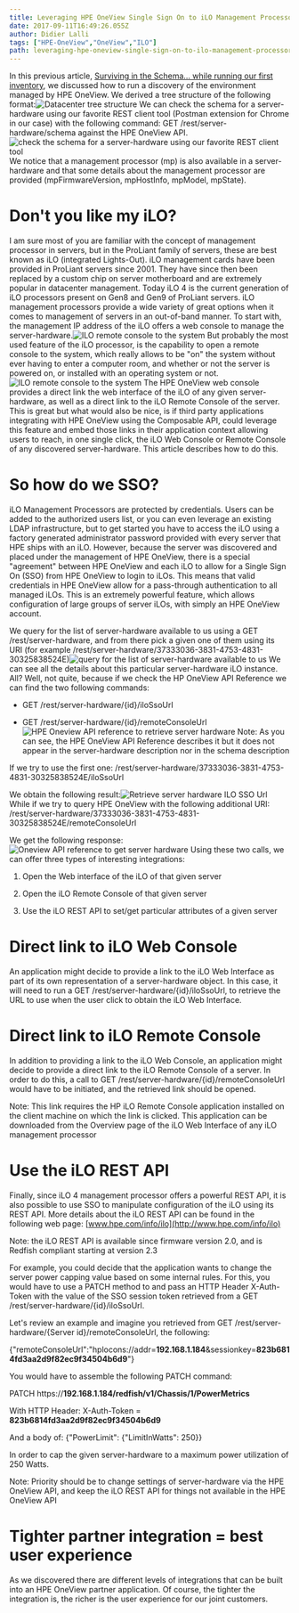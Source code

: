```yaml
---
title: Leveraging HPE OneView Single Sign On to iLO Management Processors
date: 2017-09-11T16:49:26.055Z
author: Didier Lalli 
tags: ["HPE-OneView","OneView","ILO"]
path: leveraging-hpe-oneview-single-sign-on-to-ilo-management-processors
---
```

In this previous article, [Surviving in the Schema… while running our
first
inventory](https://community.dev.hpe.com/t5/Blogs/Surviving-in-the-Schema-while-running-our-first-inventory/ba-p/235998),
we discussed how to run a discovery of the environment managed by HPE
OneView. We derived a tree structure of the following format:![Datacenter tree structure](https://hpe-developer-portal.s3.amazonaws.com/uploads/media/2017/9/ov-ilo-sso-1-1505149237398.png)
We can check the schema for a server-hardware using our favorite REST
client tool (Postman extension for Chrome in our case) with the
following command: GET /rest/server-hardware/schema against the HPE
OneView API.![check the schema for a server-hardware using our favorite REST client tool](https://hpe-developer-portal.s3.amazonaws.com/uploads/media/2017/9/ov-ilo-sso-2-1505149245923.png)
We notice that a management processor (mp) is also available in a
server-hardware and that some details about the management processor are
provided (mpFirmwareVersion, mpHostInfo, mpModel, mpState).

# Don't you like my iLO?

I am sure most of you are familiar with the concept of management
processor in servers, but in the ProLiant family of servers, these are
best known as iLO (integrated Lights-Out). iLO management cards have
been provided in ProLiant servers since 2001. They have since then been
replaced by a custom chip on server motherboard and are extremely
popular in datacenter management. Today iLO 4 is the current generation
of iLO processors present on Gen8 and Gen9 of ProLiant servers. iLO
management processors provide a wide variety of great options when it
comes to management of servers in an out-of-band manner. To start with,
the management IP address of the iLO offers a web console to manage the
server-hardware.![ILO remote console to the system](https://hpe-developer-portal.s3.amazonaws.com/uploads/media/2017/9/ov-ilo-sso-3-1505149253257.png)
But probably the most used feature of the iLO processor, is the
capability to open a remote console to the system, which really allows
to be "on" the system without ever having to enter a computer room, and
whether or not the server is powered on, or installed with an operating
system or not.![ILO remote console to the system](https://hpe-developer-portal.s3.amazonaws.com/uploads/media/2017/9/ov-ilo-sso-4-1505149260202.png)
The HPE OneView web console provides a direct link the web interface of
the iLO of any given server-hardware, as well as a direct link to the
iLO Remote Console of the server. This is great but what would also be
nice, is if third party applications integrating with HPE OneView using
the Composable API, could leverage this feature and embed those links in
their application context allowing users to reach, in one single click,
the iLO Web Console or Remote Console of any discovered server-hardware.
This article describes how to do this.

# So how do we SSO?

iLO Management Processors are protected by credentials. Users can be
added to the authorized users list, or you can even leverage an existing
LDAP infrastructure, but to get started you have to access the iLO using
a factory generated administrator password provided with every server
that HPE ships with an iLO. However, because the server was discovered
and placed under the management of HPE OneView, there is a special
"agreement" between HPE OneView and each iLO to allow for a Single Sign
On (SSO) from HPE OneView to login to iLOs. This means that valid
credentials in HPE OneView allow for a pass-through authentication to
all managed iLOs. This is an extremely powerful feature, which allows
configuration of large groups of server iLOs, with simply an HPE OneView
account.

We query for the list of server-hardware available to us using a GET
/rest/server-hardware, and from there pick a given one of them using its
URI (for example
/rest/server-hardware/37333036-3831-4753-4831-30325838524E)![query for the list of server-hardware available to us](https://hpe-developer-portal.s3.amazonaws.com/uploads/media/2017/9/ov-ilo-sso-5-1505149266642.png)
We can see all the details about this particular server-hardware iLO
instance. All? Well, not quite, because if we check the HP OneView API
Reference we can find the two following commands:

-   GET /rest/server-hardware/{id}/iloSsoUrl

-   GET /rest/server-hardware/{id}/remoteConsoleUrl![HPE Oneview API reference to retrieve server hardware](https://hpe-developer-portal.s3.amazonaws.com/uploads/media/2017/9/ov-ilo-sso-6-1505149274227.png)
Note: As you can see, the HPE OneView API Reference describes it but it
does not appear in the server-hardware description nor in the schema
description

If we try to use the first one:
/rest/server-hardware/37333036-3831-4753-4831-30325838524E/iloSsoUrl

We obtain the following result:![Retrieve server hardware ILO SSO Url](https://hpe-developer-portal.s3.amazonaws.com/uploads/media/2017/9/ov-ilo-sso-7-1505149281204.png)
While if we try to query HPE OneView with the following additional URI:
/rest/server-hardware/37333036-3831-4753-4831-30325838524E/remoteConsoleUrl

We get the following response:![Oneview API reference to get server hardware](https://hpe-developer-portal.s3.amazonaws.com/uploads/media/2017/9/ov-ilo-sso-8-1505149288674.png)
Using these two calls, we can offer three types of interesting
integrations:

1.  Open the Web interface of the iLO of that given server

2.  Open the iLO Remote Console of that given server

3.  Use the iLO REST API to set/get particular attributes of a given
    server

# Direct link to iLO Web Console

An application might decide to provide a link to the iLO Web Interface
as part of its own representation of a server-hardware object. In this
case, it will need to run a GET /rest/server-hardware/{id}/iloSsoUrl, to
retrieve the URL to use when the user click to obtain the iLO Web
Interface.

# Direct link to iLO Remote Console

In addition to providing a link to the iLO Web Console, an application
might decide to provide a direct link to the iLO Remote Console of a
server. In order to do this, a call to GET
/rest/server-hardware/{id}/remoteConsoleUrl would have to be initiated,
and the retrieved link should be opened.

Note: This link requires the HP iLO Remote Console application installed
on the client machine on which the link is clicked. This application can
be downloaded from the Overview page of the iLO Web Interface of any iLO
management processor

# Use the iLO REST API

Finally, since iLO 4 management processor offers a powerful REST API, it
is also possible to use SSO to manipulate configuration of the iLO using
its REST API. More details about the iLO REST API can be found in the
following web page: [www.hpe.com/info/ilo](http://www.hpe.com/info/ilo)

Note: the iLO REST API is available since firmware version 2.0, and is
Redfish compliant starting at version 2.3

For example, you could decide that the application wants to change the
server power capping value based on some internal rules. For this, you
would have to use a PATCH method to and pass an HTTP Header X-Auth-Token
with the value of the SSO session token retrieved from a GET
/rest/server-hardware/{id}/iloSsoUrl.

Let's review an example and imagine you retrieved from GET
/rest/server-hardware/{Server id}/remoteConsoleUrl, the following:

{"remoteConsoleUrl":"hplocons://addr=**192.168.1.184**&amp;sessionkey=**823b6814fd3aa2d9f82ec9f34504b6d9**"}

You would have to assemble the following PATCH command:

PATCH https://**192.168.1.184/redfish/v1/Chassis/1/PowerMetrics**

With HTTP Header: X-Auth-Token = **823b6814fd3aa2d9f82ec9f34504b6d9**

And a body of: {"PowerLimit": {"LimitInWatts": 250}}

In order to cap the given server-hardware to a maximum power utilization
of 250 Watts.

Note: Priority should be to change settings of server-hardware via the
HPE OneView API, and keep the iLO REST API for things not available in
the HPE OneView API

# Tighter partner integration = best user experience

As we discovered there are different levels of integrations that can be
built into an HPE OneView partner application. Of course, the tighter
the integration is, the richer is the user experience for our joint
customers.